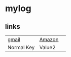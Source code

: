 # mylog

## links

| | | |
|-|-|-|
|[gmail](https://mail.google.com/) | [Amazon](https://amazon.co.jp/) |
| Normal Key | Value2 |
